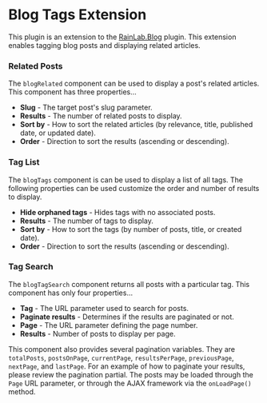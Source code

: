 # Blog Tags Extension
This plugin is an extension to the [RainLab.Blog](https://github.com/rainlab/blog-plugin) plugin. This extension enables tagging blog posts and displaying related articles.

### Related Posts
The `blogRelated` component can be used to display a post's related articles. This component has three properties...

- **Slug** - The target post's slug parameter.
- **Results** - The number of related posts to display.
- **Sort by** - How to sort the related articles (by relevance, title, published date, or updated date).
- **Order** - Direction to sort the results (ascending or descending).

### Tag List
The `blogTags` component is can be used to display a list of all tags. The following properties can be used customize the order and number of results to display.

- **Hide orphaned tags** - Hides tags with no associated posts.
- **Results** - The number of tags to display.
- **Sort by** - How to sort the tags (by number of posts, title, or created date).
- **Order** - Direction to sort the results (ascending or descending).

### Tag Search
The `blogTagSearch` component returns all posts with a particular tag. This component has only four properties...

- **Tag** - The URL parameter used to search for posts.
- **Paginate results** - Determines if the results are paginated or not.
- **Page** - The URL parameter defining the page number.
- **Results** - Number of posts to display per page.

This component also provides several pagination variables. They are ```totalPosts```, ```postsOnPage```, ```currentPage```, ```resultsPerPage```, ```previousPage```, ```nextPage```, and ```lastPage```. For an example of how to paginate your results, please review the pagination partial. The posts may be loaded through the ```Page``` URL parameter, or through the AJAX framework via the ```onLoadPage()``` method.
